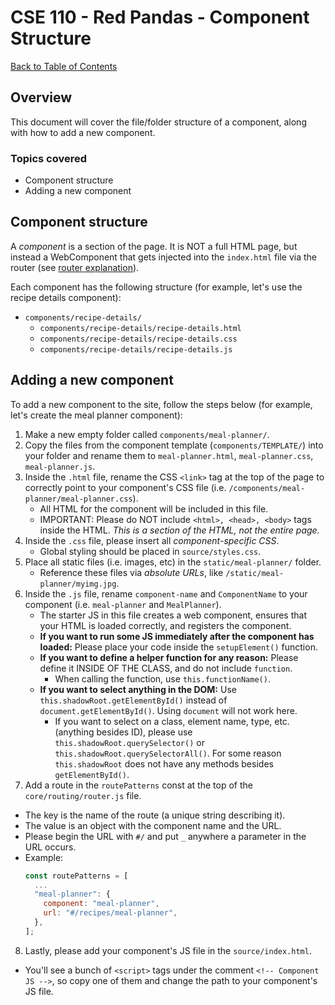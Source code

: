 # CSE 110 - Red Pandas - Component Structure

[Back to Table of Contents](TABLE-OF-CONTENTS.md)

## Overview
This document will cover the file/folder structure of a component, along with how to add a new component.

### Topics covered
* Component structure
* Adding a new component

## Component structure
A _component_ is a section of the page. It is NOT a full HTML page, but instead a WebComponent that gets injected into the `index.html` file via the router (see [router explanation](router-explanation.md)).

Each component has the following structure (for example, let's use the recipe details component):
* `components/recipe-details/`
  * `components/recipe-details/recipe-details.html`
  * `components/recipe-details/recipe-details.css`
  * `components/recipe-details/recipe-details.js`

## Adding a new component
To add a new component to the site, follow the steps below (for example, let's create the meal planner component):
1. Make a new empty folder called `components/meal-planner/`.
2. Copy the files from the component template (`components/TEMPLATE/`) into your folder and rename them to `meal-planner.html`, `meal-planner.css`, `meal-planner.js`.
3. Inside the `.html` file, rename the CSS `<link>` tag at the top of the page to correctly point to your component's CSS file (i.e. `/components/meal-planner/meal-planner.css`).
   * All HTML for the component will be included in this file.
   * IMPORTANT: Please do NOT include `<html>, <head>, <body>` tags inside the HTML. _This is a section of the HTML, not the entire page._
4. Inside the `.css` file, please insert all _component-specific CSS_.
   * Global styling should be placed in `source/styles.css`.
5. Place all static files (i.e. images, etc) in the `static/meal-planner/` folder.
   * Reference these files via _absolute URLs_, like `/static/meal-planner/myimg.jpg`.
6. Inside the `.js` file, rename `component-name` and `ComponentName` to your component (i.e. `meal-planner` and `MealPlanner`).
   * The starter JS in this file creates a web component, ensures that your HTML is loaded correctly, and registers the component.
   * **If you want to run some JS immediately after the component has loaded:** Please place your code inside the `setupElement()` function.
   * **If you want to define a helper function for any reason:** Please define it INSIDE OF THE CLASS, and do not include `function`.
     * When calling the function, use `this.functionName()`.
   * **If you want to select anything in the DOM:** Use `this.shadowRoot.getElementById()` instead of `document.getElementById()`. Using `document` will not work here.
     * If you want to select on a class, element name, type, etc. (anything besides ID), please use `this.shadowRoot.querySelector()` or `this.shadowRoot.querySelectorAll()`. For some reason `this.shadowRoot` does not have any methods besides `getElementById()`.
7. Add a route in the `routePatterns` const at the top of the `core/routing/router.js` file.
  * The key is the name of the route (a unique string describing it).
  * The value is an object with the component name and the URL.
  * Please begin the URL with `#/` and put `_` anywhere a parameter in the URL occurs.
  * Example:
    ```javascript
    const routePatterns = [
      ...
      "meal-planner": {
        component: "meal-planner",
        url: "#/recipes/meal-planner",
      },
    ];
    ```
8. Lastly, please add your component's JS file in the `source/index.html`.
  * You'll see a bunch of `<script>` tags under the comment `<!-- Component JS -->`, so copy one of them and change the path to your component's JS file.
